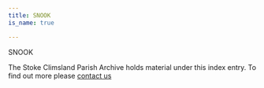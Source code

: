 ```yaml
---
title: SNOOK
is_name: true

---
```


SNOOK


The Stoke Climsland Parish Archive holds material under this index entry. To find out more please [contact us](/contact/)
